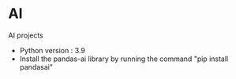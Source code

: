 # AI
AI projects
- Python version : 3.9
- Install the pandas-ai library by running the command "pip install pandasai"
